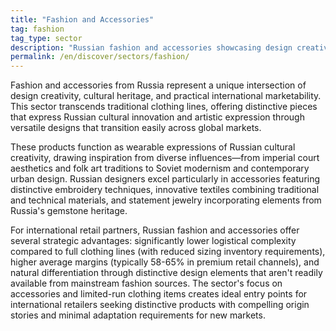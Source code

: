 ```yaml
---
title: "Fashion and Accessories"
tag: fashion
tag_type: sector
description: "Russian fashion and accessories showcasing design creativity, cultural influences, and practical international appeal."
permalink: /en/discover/sectors/fashion/
---
```


Fashion and accessories from Russia represent a unique intersection of design creativity, cultural heritage, and practical international marketability. This sector transcends traditional clothing lines, offering distinctive pieces that express Russian cultural innovation and artistic expression through versatile designs that transition easily across global markets.

These products function as wearable expressions of Russian cultural creativity, drawing inspiration from diverse influences—from imperial court aesthetics and folk art traditions to Soviet modernism and contemporary urban design. Russian designers excel particularly in accessories featuring distinctive embroidery techniques, innovative textiles combining traditional and technical materials, and statement jewelry incorporating elements from Russia's gemstone heritage.

For international retail partners, Russian fashion and accessories offer several strategic advantages: significantly lower logistical complexity compared to full clothing lines (with reduced sizing inventory requirements), higher average margins (typically 58-65% in premium retail channels), and natural differentiation through distinctive design elements that aren't readily available from mainstream fashion sources. The sector's focus on accessories and limited-run clothing items creates ideal entry points for international retailers seeking distinctive products with compelling origin stories and minimal adaptation requirements for new markets.